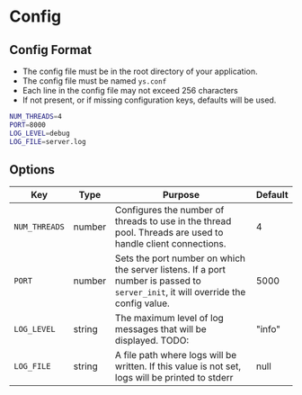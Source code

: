# Config

## Config Format

* The config file must be in the root directory of your application.
* The config file must be named `ys.conf`
* Each line in the config file may not exceed 256 characters
* If not present, or if missing configuration keys, defaults will be used.

```sh
NUM_THREADS=4
PORT=8000
LOG_LEVEL=debug
LOG_FILE=server.log
```

## Options

|Key|Type|Purpose|Default|
|-|-|-|-|
|`NUM_THREADS`|number|Configures the number of threads to use in the thread pool. Threads are used to handle client connections.|4|
|`PORT`|number|Sets the port number on which the server listens. If a port number is passed to `server_init`, it will override the config value.|5000|
|`LOG_LEVEL`|string|The maximum level of log messages that will be displayed. TODO:|"info"|
|`LOG_FILE`|string|A file path where logs will be written. If this value is not set, logs will be printed to stderr|null|
